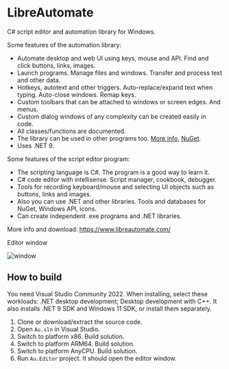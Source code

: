 # LibreAutomate

C# script editor and automation library for Windows.

Some features of the automation library:
- Automate desktop and web UI using keys, mouse and API. Find and click buttons, links, images.
- Launch programs. Manage files and windows. Transfer and process text and other data.
- Hotkeys, autotext and other triggers. Auto-replace/expand text when typing. Auto-close windows. Remap keys.
- Custom toolbars that can be attached to windows or screen edges. And menus.
- Custom dialog windows of any complexity can be created easily in code.
- All classes/functions are documented.
- The library can be used in other programs too. [More info](https://www.libreautomate.com/api/index.html), [NuGet](https://www.nuget.org/packages/LibreAutomate).
- Uses .NET 9.

Some features of the script editor program:
- The scripting language is C#. The program is a good way to learn it.
- C# code editor with intellisense. Script manager, cookbook, debugger.
- Tools for recording keyboard/mouse and selecting UI objects such as buttons, links and images.
- Also you can use .NET and other libraries. Tools and databases for NuGet, Windows API, icons.
- Can create independent .exe programs and .NET libraries.

More info and download: https://www.libreautomate.com/

Editor window

![window](https://www.libreautomate.com/images/window.png#1 "Editor window")

## How to build
You need Visual Studio Community 2022. When installing, select these workloads: .NET desktop development; Desktop development with C++. It also installs .NET 9 SDK and Windows 11 SDK; or install them separately.

1. Clone or download/extract the source code.
2. Open `Au.sln` in Visual Studio.
3. Switch to platform x86. Build solution.
4. Switch to platform ARM64. Build solution.
5. Switch to platform AnyCPU. Build solution.
6. Run `Au.Editor` project. It should open the editor window.
